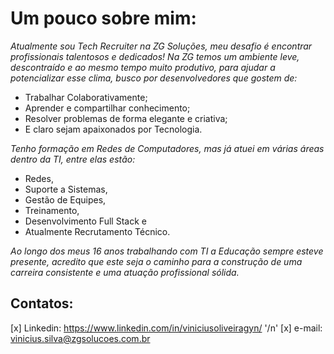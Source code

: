 # Um pouco sobre mim:

_Atualmente sou Tech Recruiter na ZG Soluções, meu desafio é encontrar profissionais talentosos e dedicados!
Na ZG temos um ambiente leve, descontraído e ao mesmo tempo muito produtivo, para ajudar a potencializar esse clima, busco por desenvolvedores que gostem de:_
- Trabalhar Colaborativamente;
- Aprender e compartilhar conhecimento;
- Resolver problemas de forma elegante e criativa;
- E claro sejam apaixonados por Tecnologia.

_Tenho formação em Redes de Computadores, mas já atuei em várias áreas dentro da TI,
entre elas estão:_
- Redes, 
- Suporte a Sistemas, 
- Gestão de Equipes, 
- Treinamento, 
- Desenvolvimento Full Stack e 
- Atualmente Recrutamento Técnico.

_Ao longo dos meus 16 anos trabalhando com TI a Educação sempre esteve presente, 
acredito que este seja o caminho para a construção de uma carreira consistente e uma atuação profissional sólida._

## Contatos:
[x] Linkedin:  https://www.linkedin.com/in/viniciusoliveiragyn/ '/n'
[x] e-mail: vinicius.silva@zgsolucoes.com.br

